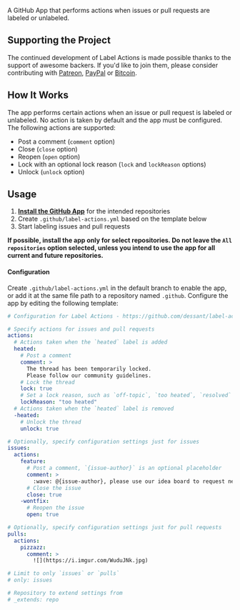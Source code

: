 A GitHub App that performs actions when issues or pull requests are labeled or unlabeled.

## Supporting the Project

The continued development of Label Actions is made possible thanks to the support of awesome backers. If you'd like to join them, please consider contributing with [Patreon](https://armin.dev/go/patreon?pr=label-actions&src=app), [PayPal](https://armin.dev/go/paypal?pr=label-actions&src=app) or [Bitcoin](https://armin.dev/go/bitcoin?pr=label-actions&src=app).

## How It Works

The app performs certain actions when an issue or pull request is labeled or unlabeled. No action is taken by default and the app must be configured. The following actions are supported:

* Post a comment (`comment` option)
* Close (`close` option)
* Reopen (`open` option)
* Lock with an optional lock reason (`lock` and `lockReason` options)
* Unlock (`unlock` option)

## Usage

1. **[Install the GitHub App](https://github.com/apps/label-actions)** for the intended repositories
2. Create `.github/label-actions.yml` based on the template below
3. Start labeling issues and pull requests

**If possible, install the app only for select repositories. Do not leave the `All repositories` option selected, unless you intend to use the app for all current and future repositories.**

#### Configuration

Create `.github/label-actions.yml` in the default branch to enable the app, or add it at the same file path to a repository named `.github`. Configure the app by editing the following template:

```yaml
# Configuration for Label Actions - https://github.com/dessant/label-actions-app

# Specify actions for issues and pull requests
actions:
  # Actions taken when the `heated` label is added
  heated:
    # Post a comment
    comment: >
      The thread has been temporarily locked.
      Please follow our community guidelines.
    # Lock the thread
    lock: true
    # Set a lock reason, such as `off-topic`, `too heated`, `resolved` or `spam`
    lockReason: "too heated"
  # Actions taken when the `heated` label is removed
  -heated:
    # Unlock the thread
    unlock: true

# Optionally, specify configuration settings just for issues
issues:
  actions:
    feature:
      # Post a comment, `{issue-author}` is an optional placeholder
      comment: >
        :wave: @{issue-author}, please use our idea board to request new features.
      # Close the issue
      close: true
    -wontfix:
      # Reopen the issue
      open: true

# Optionally, specify configuration settings just for pull requests
pulls:
  actions:
    pizzazz:
      comment: >
        ![](https://i.imgur.com/WuduJNk.jpg)

# Limit to only `issues` or `pulls`
# only: issues

# Repository to extend settings from
# _extends: repo
```
